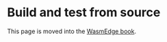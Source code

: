 # Build and test from source

This page is moved into the [WasmEdge book](https://wasmedge.org/book/en/extend/build.html).
